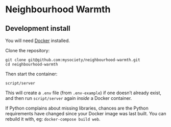 # Neighbourhood Warmth

## Development install

You will need [Docker](https://docs.docker.com/desktop/) installed.

Clone the repository:

    git clone git@github.com:mysociety/neighbourhood-warmth.git
    cd neighbourhood-warmth

Then start the container:

    script/server

This will create a `.env` file (from `.env-example`) if one doesn’t already exist, and then run `script/server` again _inside_ a Docker container.

If Python complains about missing libraries, chances are the Python requirements have changed since your Docker image was last built. You can rebuild it with, eg: `docker-compose build web`.
